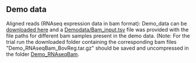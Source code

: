 ## Demo data

Aligned reads (RNAseq expression data in bam format): Demo_data can be [downloaded here](https://zenodo.org/records/7950181/files/Demo_RNAseqBam_BovReg.tar.gz) and a [Demodata/Bam_input.tsv](https://github.com/BovReg/BovReg_eQTL/blob/main/Demodata/Bam_input.tsv) file was provided with the file paths for different bam samples present in the demo data. (Note: For the trial run the downloaded folder containing the corresponding bam files "Demo_RNAseqBam_BovReg.tar.gz" should be saved and uncompressed in the folder [Demo_RNAseqBam](https://github.com/BovReg/BovReg_eQTL/tree/main/Demodata/Demo_RNAseqBam).
